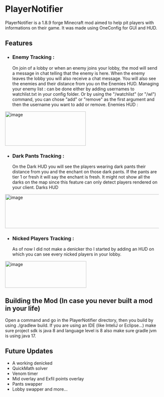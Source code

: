 
# PlayerNotifier
PlayerNotifier is a 1.8.9 forge Minecraft mod aimed to help pit players with informations
on their game. It was made using OneConfig for GUI and HUD.
## Features
- ### Enemy Tracking :
    On join of a lobby or when an enemy joins your lobby, the mod will send a message in chat telling that the enemy is here. When the enemy leaves the lobby you will also receive a chat message. 
    You will also see the enemies and their distance from you on the Enemies HUD.
    Managing your enemy list : can be done either by adding usernames to watchlist.txt in your config folder. Or by using the "/watchlist" (or "/wl") command, you can chose "add" or "remove" as the first argument and then   the username you want to add or remove.
Enemies HUD :
<img width="264" height="112" alt="image" src="https://github.com/user-attachments/assets/96a71f3f-2e67-41c1-89cb-7d0724d6b58a" />

- ### Dark Pants Tracking :
    On the Dark HUD you will see the players wearing dark pants their distance from you and the enchant on those dark pants. If the pants are tier 1 or fresh it will say the enchant is fresh. It might not show all the darks on the map since this feature can only detect players rendered on your client.
Darks HUD

<img width="568" height="111" alt="image" src="https://github.com/user-attachments/assets/5e46db23-39a3-4dcf-b1cb-e2d528b60e7f" />

- ### Nicked Players Tracking :
    As of now I did not make a denicker tho I started by adding an HUD on which you can see every nicked players in your lobby.

<img width="266" height="87" alt="image" src="https://github.com/user-attachments/assets/ce141998-0111-44d9-abbf-a2934cca4b10" />

## Building the Mod (In case you never built a mod in your life)
Open a command and go in the PlayerNotifier directory, then you build by using ./gradlew build.
If you are using an IDE (like InteliJ or Eclipse...) make sure project sdk is java 8 and language level is 8 also make sure gradle jvm is using java 17.
## Future Updates
- A working denicked
- QuickMath solver
- Venom timer
- Mid overlay and Exfil points overlay
- Pants swapper
- Lobby swapper
and more...

